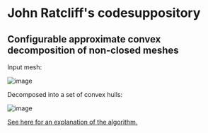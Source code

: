# John Ratcliff's codesuppository

## Configurable approximate convex decomposition of non-closed meshes

Input mesh:

![image](https://user-images.githubusercontent.com/59632/58805963-c8382c00-85da-11e9-8edb-52b3c36a75e4.png)

Decomposed into a set of convex hulls:

![image](https://user-images.githubusercontent.com/59632/58806066-f87fca80-85da-11e9-8682-f5a3658444a7.png)


[See here for an explanation of the algorithm.](https://web.archive.org/web/20080613123719/http://codesuppository.blogspot.com/2006/04/approximate-convex-decomposition.html)
